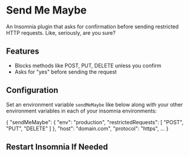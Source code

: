 # Send Me Maybe

An Insomnia plugin that asks for confirmation before sending restricted HTTP requests. Like, seriously, are you sure?

## Features

- Blocks methods like POST, PUT, DELETE unless you confirm
- Asks for "yes" before sending the request

## Configuration

Set an environment variable `sendMeMaybe` like below along with your other environment variables 
in each of your insomnia environments:

{
"sendMeMaybe": {
        "env": "production",
        "restrictedRequests": [ "POST", "PUT", "DELETE" ]
        },
"host": "domain.com",
"protocol": "https",
...
}

## Restart Insomnia If Needed


